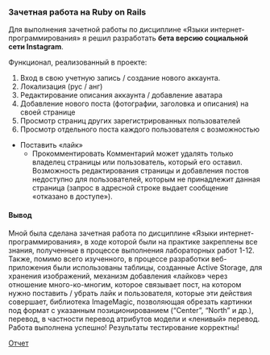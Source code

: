 ### Зачетная работа на Ruby on Rails
Для выполнения зачетной работы по дисциплине «Языки интернет-программирования» я решил разработать **бета версию социальной сети Instagram**. 

Функционал, реализованный в проекте:
1. Вход в свою учетную запись / создание нового аккаунта.
2. Локализация (рус / анг)
3. Редактирование описания аккаунта / добавление аватара
4. Добавление нового поста (фотографии, заголовка и описания) на своей странице
5. Просмотр страниц других зарегистрированных пользователей
6. Просмотр отдельного поста каждого пользователя с возможностью
  - Поставить «лайк»
	- Прокомментировать
Комментарий может удалять только владелец страницы или пользователь, который его 
оставил. Возможность редактирования страницы и добавления постов недоступно для 
пользователей, которым не принадлежит данная страница (запрос в адресной строке выдает 
сообщение «отказано в доступе»).

#### Вывод
Мной была сделана зачетная работа по дисциплине «Языки интернет-программирования», в ходе которой были на практике закреплены все знания, полученные в процессе 
выполнения лабораторных работ 1-12. Также, помимо всего изученного, в процессе разработки веб-приложения были использованы таблицы, созданные Active Storage, для хранения изображений, механизм добавления «лайков» через отношение много-ко-многим, которое связывает пост, на 
котором нужно поставить / убрать лайк и пользователя, которые эти действия совершает, библиотека 
ImageMagic, позволяющая обрезать картинки под формат с указанным позиционированием 
(“Center”, “North” и др.), перевод, в частности перевод атрибутов модели и «ленивый» перевод. 
Работа выполнена успешно! Результаты тестирование корректны!

[Отчет](https://drive.google.com/file/d/1AiOOvhzmnVb6KmV1e21i7TXc6ix22ZGI/view?usp=sharing)
